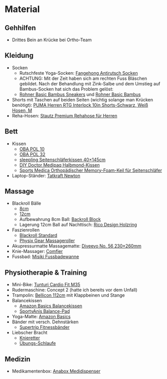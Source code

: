 # Material

## Gehhilfen
* Drittes Bein an Krücke bei Ortho-Team

## Kleidung
* Socken
  * Rutschfeste Yoga-Socken: [Fangehong Antirutsch Socken](https://www.amazon.de/gp/product/B08PKN8ZLS/)
  * ACHTUNG: Mit der Zeit haben sich am rechten Fuss Bläschen gebildet. Nach der Behandlung mit Zink-Salbe und dem Umstieg auf Bambus-Socken hat sich das Problem gelöst:
  * [Rohner Basic Bambus Sneakers](https://rohner-socks.com/collections/rohner-basic/products/sneaker-bambus-3er-pack) und [Rohner Basic Bambus](https://rohner-socks.com/collections/rohner-basic/products/bambus-2er-pack)
* Shorts mit Taschen auf beiden Seiten (wichtig solange man Krücken benötigt): [PUMA Herren RTG Interlock 10in Shorts-Schwarz, Weiß Hosen, M](https://www.amazon.de/gp/product/B082R7439R/)
* Reha-Hosen: [Stautz Premium Rehahose für Herren](https://www.amazon.de/gp/product/B07N5BHD4H/)

## Bett
* Kissen
  * [OBA POL 10](https://www.oba.ch/pol-10)
  * [OBA POL 32](https://www.oba.ch/pol-32)
  * [sleepling Seitenschläferkissen 40×145cm](https://www.amazon.de/gp/product/B01F24Z9B8/)
  * [DIY Doctor Medipaq Halbmond-Kissen](https://www.amazon.de/gp/product/B00O7RMRSA/)
  * [Sports Medica Orthopädischer Memory-Foam-Keil für Seitenschläfer](https://www.amazon.de/gp/product/B01N3S9Y4P/)
* Laptop-Ständer: [Tatkraft Newton](https://www.galaxus.ch/de/s1/product/tatkraft-newton-notebook-staender-13063751)

## Massage
* Blackroll Bälle
  * [8cm](https://www.galaxus.ch/de/s6/product/blackroll-ball-8cm-massagegeraet-6311013)
  * [12cm](https://www.galaxus.ch/de/s6/product/blackroll-ball-12cm-massagegeraet-6311016)
  * Aufbewahrung 8cm Ball: [Backroll Block](https://www.galaxus.ch/de/s3/product/blackroll-block-185-g-fitness-zubehoer-6311029)
  * Lagerung 12cm Ball auf Nachttisch: [Rico Design Holzring](https://www.galaxus.ch/de/s5/product/rico-design-holzring-basteln-13208356)
* Faszienrollen
  * [Blackroll Standard](https://www.galaxus.ch/de/s6/product/blackroll-standard-massagegeraet-2588398)
  * [Physix Gear Massageroller](https://www.amazon.de/gp/product/B086SLGN7W/)
* Akupressurmatte Massagematte: [Diveevo No. 56 230×260mm](https://www.amazon.de/gp/product/B08DVCTMGQ/)
* Knie-Massager: [Comfier](https://www.amazon.de/gp/product/B07SG4V2T5/)
* Fussbad: [Misiki Fussbadewanne](https://www.amazon.de/gp/product/B07WRY4Z7K/)

## Physiotherapie & Training
* Mini-Bike: [Tunturi Cardio Fit M35](https://www.amazon.de/gp/product/B076M8RDS4/)
* Rudermaschine: Concept 2 (hatte ich bereits vor dem Unfall)
* Trampolin: [Bellicon 112cm](https://www.amazon.de/bellicon-Fitness-Trampolin-Schraubbeine-umfangreichem-Einführungspaket/dp/B07RLZ6DZ2) mit Klappbeinen und Stange
* Balancekissen
  * [Amazon Basics Balancekissen](https://www.amazon.de/gp/product/B07RSS8V6K/)
  * [SportyAnis Balance-Pad](https://www.amazon.de/gp/product/B078MSL8TP/)
* Yoga-Matte: [Amazon Basics](https://www.amazon.de/gp/product/B07R6TQMDX/)
* Bänder mit versch. Dehnstärken
  * [Supertrip Fitnessbänder](https://www.amazon.de/gp/product/B08ZS4NXDB/)
* Liebscher Bracht
  * [Knieretter](https://shop.liebscher-bracht.com/dehnen/der-knieretter/)
  * [Übungs-Schlaufe](https://shop.liebscher-bracht.com/schlaufe/liebscher-bracht-uebungs-schlaufe/)

## Medizin
* Medikamentenbox: [Anabox Medidispenser](https://www.galaxus.ch/de/s6/product/anabox-medidispenser-medikamentenbox-11209738)
